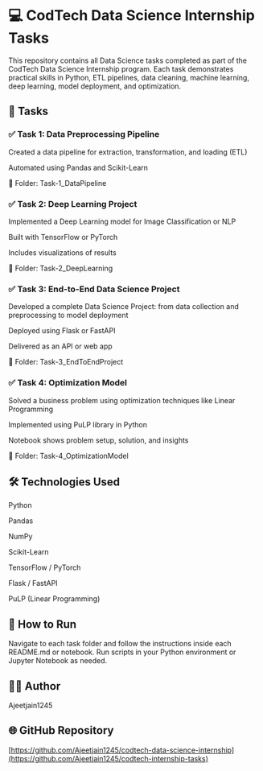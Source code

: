 # 💻 CodTech Data Science Internship Tasks
This repository contains all Data Science tasks completed as part of the CodTech Data Science Internship program.
Each task demonstrates practical skills in Python, ETL pipelines, data cleaning, machine learning, deep learning, model deployment, and optimization.

## 📁 Tasks
### ✅ Task 1: Data Preprocessing Pipeline
Created a data pipeline for extraction, transformation, and loading (ETL)

Automated using Pandas and Scikit-Learn

📂 Folder: Task-1_DataPipeline

### ✅ Task 2: Deep Learning Project
Implemented a Deep Learning model for Image Classification or NLP

Built with TensorFlow or PyTorch

Includes visualizations of results

📂 Folder: Task-2_DeepLearning

### ✅ Task 3: End-to-End Data Science Project
Developed a complete Data Science Project: from data collection and preprocessing to model deployment

Deployed using Flask or FastAPI

Delivered as an API or web app

📂 Folder: Task-3_EndToEndProject

### ✅ Task 4: Optimization Model
Solved a business problem using optimization techniques like Linear Programming

Implemented using PuLP library in Python

Notebook shows problem setup, solution, and insights

📂 Folder: Task-4_OptimizationModel

## 🛠 Technologies Used
Python

Pandas

NumPy

Scikit-Learn

TensorFlow / PyTorch

Flask / FastAPI

PuLP (Linear Programming)

## 🚀 How to Run
Navigate to each task folder and follow the instructions inside each README.md or notebook.
Run scripts in your Python environment or Jupyter Notebook as needed.

## 👨‍💻 Author
Ajeetjain1245

## 🌐 GitHub Repository
[https://github.com/Ajeetjain1245/codtech-data-science-internship](https://github.com/Ajeetjain1245/codtech-internship-tasks)
